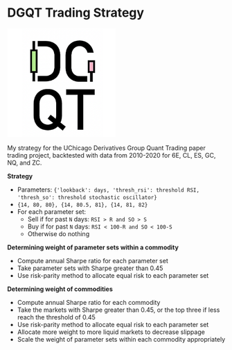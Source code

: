 # DGQT Trading Strategy

<img src="https://github.com/KevinyWu/KevinyWu/blob/main/images/dgqt.png" alt="drawing" width="250"/>

My strategy for the UChicago Derivatives Group Quant Trading paper trading project, backtested with data from 2010-2020 for 6E, CL, ES, GC, NQ, and ZC.

**Strategy**
- Parameters: `{'lookback': days, 'thresh_rsi': threshold RSI, 'thresh_so': threshold stochastic oscillator}`
- `{14, 80, 80}, {14, 80.5, 81}, {14, 81, 82}`
- For each parameter set:
    - Sell if for past `N` days: `RSI > R and SO > S`
    - Buy if for past `N` days: `RSI < 100-R and SO < 100-S`
    - Otherwise do nothing
    
**Determining weight of parameter sets within a commodity**
- Compute annual Sharpe ratio for each parameter set
- Take parameter sets with Sharpe greater than 0.45
- Use risk-parity method to allocate equal risk to each parameter set

**Determining weight of commodities**
- Compute annual Sharpe ratio for each commodity
- Take the markets with Sharpe greater than 0.45, or the top three if less reach the threshold of 0.45
- Use risk-parity method to allocate equal risk to each parameter set
- Allocate more weight to more liquid markets to decrease slippage
- Scale the weight of parameter sets within each commodity appropriately
